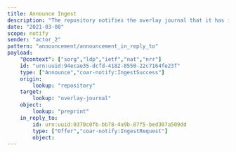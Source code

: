```yaml
---
title: Announce Ingest
description: "The repository notifies the overlay journal that it has ingested the resource"
date: "2021-03-08"
scope: notify
sender: "actor_2"
pattern: "announcement/announcement_in_reply_to"
payload:
    "@context": ["sorg","ldp","ietf","nat","nrr"]
    id: "urn:uuid:94ecae35-dcfd-4182-8550-22c7164fe23f"
    type: ["Announce","coar-notify:IngestSuccess"]
    origin:
        lookup: "repository"
    target:
        lookup: "overlay-journal"
    object:
        lookup: "preprint"
    in_reply_to:
        id: urn:uuid:0370c0fb-bb78-4a9b-87f5-bed307a509dd
        type: ["Offer","coar-notify:IngestRequest"]
        object: 
---
```


